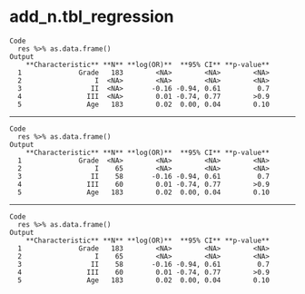 # add_n.tbl_regression

    Code
      res %>% as.data.frame()
    Output
        **Characteristic** **N** **log(OR)**  **95% CI** **p-value**
      1              Grade   183        <NA>        <NA>        <NA>
      2                  I  <NA>        <NA>        <NA>        <NA>
      3                 II  <NA>       -0.16 -0.94, 0.61         0.7
      4                III  <NA>        0.01 -0.74, 0.77        >0.9
      5                Age   183        0.02  0.00, 0.04        0.10

---

    Code
      res %>% as.data.frame()
    Output
        **Characteristic** **N** **log(OR)**  **95% CI** **p-value**
      1              Grade  <NA>        <NA>        <NA>        <NA>
      2                  I    65        <NA>        <NA>        <NA>
      3                 II    58       -0.16 -0.94, 0.61         0.7
      4                III    60        0.01 -0.74, 0.77        >0.9
      5                Age   183        0.02  0.00, 0.04        0.10

---

    Code
      res %>% as.data.frame()
    Output
        **Characteristic** **N** **log(OR)**  **95% CI** **p-value**
      1              Grade   183        <NA>        <NA>        <NA>
      2                  I    65        <NA>        <NA>        <NA>
      3                 II    58       -0.16 -0.94, 0.61         0.7
      4                III    60        0.01 -0.74, 0.77        >0.9
      5                Age   183        0.02  0.00, 0.04        0.10

